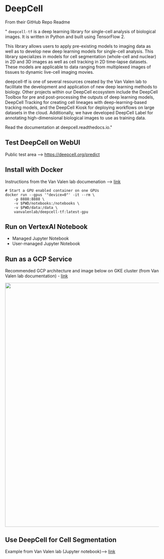 # DeepCell

From their GitHub Repo Readme 

" `deepcell-tf` is a deep learning library for single-cell analysis of biological images. It is written in Python and built using TensorFlow 2.  

This library allows users to apply pre-existing models to imaging data as well as to develop new deep learning models for single-cell analysis. This library specializes in models for cell segmentation (whole-cell and nuclear) in 2D and 3D images as well as cell tracking in 2D time-lapse datasets. These models are applicable to data ranging from multiplexed images of tissues to dynamic live-cell imaging movies.  

deepcell-tf is one of several resources created by the Van Valen lab to facilitate the development and application of new deep learning methods to biology. Other projects within our DeepCell ecosystem include the DeepCell Toolbox for pre and post-processing the outputs of deep learning models, DeepCell Tracking for creating cell lineages with deep-learning-based tracking models, and the DeepCell Kiosk for deploying workflows on large datasets in the cloud. Additionally, we have developed DeepCell Label for annotating high-dimensional biological images to use as training data.  

Read the documentation at deepcell.readthedocs.io."

## Test DeepCell on WebUI

Public test area --> https://deepcell.org/predict

## Install with Docker

Instructions from the Van Valen lab documenation --> [link](https://deepcell.readthedocs.io/en/latest/#install-with-docker)

```
# Start a GPU enabled container on one GPUs
docker run --gpus '"device=0"' -it --rm \
    -p 8888:8888 \
    -v $PWD/notebooks:/notebooks \
    -v $PWD/data:/data \
    vanvalenlab/deepcell-tf:latest-gpu
```

## Run on VertexAI Notebook

- Managed Jupyter Notebook
- User-managed Jupyter Notebook

## Run as a GCP Service

Recommended GCP architecture and image below on GKE cluster (from Van Valen lab documentation) - [link](https://deepcell-kiosk.readthedocs.io/en/master/#software-architecture)

<img src="https://raw.githubusercontent.com/vanvalenlab/kiosk-console/master/docs/images/Kiosk_Architecture.png" width=800>

## Use DeepCell for Cell Segmentation

Example from Van Valen lab (Jupyter notebook)--> [link](https://deepcell.readthedocs.io/en/latest/notebooks/Training-Segmentation.html)

